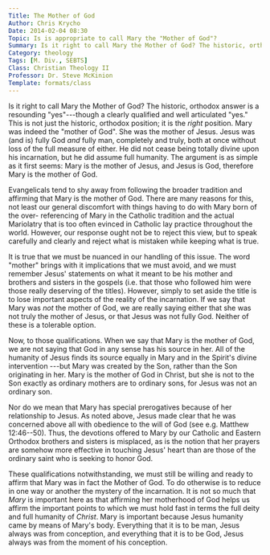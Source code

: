 ```yaml
---
Title: The Mother of God
Author: Chris Krycho
Date: 2014-02-04 08:30
Topic: Is is appropriate to call Mary the "Mother of God"?
Summary: Is it right to call Mary the Mother of God? The historic, orthodox answer is a resounding &ldquo;yes&rdquo;&mdash;though a clearly qualified and well articulated &ldquo;yes.&rdquo;
Category: theology
Tags: [M. Div., SEBTS]
Class: Christian Theology II
Professor: Dr. Steve McKinion
Template: formats/class
---
```


Is it right to call Mary the Mother of God? The historic, orthodox answer is a
resounding "yes"---though a clearly qualified and well articulated "yes." This
is not just the historic, orthodox position; it is the *right* position. Mary
was indeed the "mother of God". She was the mother of Jesus. Jesus was (and is)
fully God *and* fully man, completely and truly, both at once without loss of
the full measure of either. He did not cease being totally divine upon his
incarnation, but he did assume full humanity. The argument is as simple as it
first seems: Mary is the mother of Jesus, and Jesus is God, therefore Mary is
the mother of God.

Evangelicals tend to shy away from following the broader tradition and affirming
that Mary is the mother of God. There are many reasons for this, not least our
general discomfort with things having to do with Mary born of the over-
referencing of Mary in the Catholic tradition and the actual Mariolatry that is
too often evinced in Catholic lay practice throughout the world. However, our
response ought not be to reject this view, but to speak carefully and clearly
and reject what is mistaken while keeping what is true.

It is true that we must be nuanced in our handling of this issue. The word
"mother" brings with it implications that we must avoid, and we must remember
Jesus' statements on what it meant to be his mother and brothers and sisters in
the gospels (i.e. that those who followed him were those really deserving of the
titles). However, simply to set aside the title is to lose important aspects of
the reality of the incarnation. If we say that Mary was *not* the mother of God,
we are really saying either that she was not truly the mother of Jesus, or that
Jesus was not fully God. Neither of these is a tolerable option.

Now, to those qualifications. When we say that Mary is the mother of God, we are
not saying that God in any sense has his source in her. All of the humanity of
Jesus finds its source equally in Mary and in the Spirit's divine intervention
---but Mary was created by the Son, rather than the Son originating in her. Mary
is the mother of God in Christ, but she is not to the Son exactly as ordinary
mothers are to ordinary sons, for Jesus was not an ordinary son.

Nor do we mean that Mary has special prerogatives because of her relationship to
Jesus. As noted above, Jesus made clear that he was concerned above all with
obedience to the will of God (see e.g. Matthew 12:46--50). Thus, the devotions
offered to Mary by our Catholic and Eastern Orthodox brothers and sisters is
misplaced, as is the notion that her prayers are somehow more effective in
touching Jesus' heart than are those of the ordinary saint who is seeking to
honor God.

These qualifications notwithstanding, we must still be willing and ready to
affirm that Mary was in fact the Mother of God. To do otherwise is to reduce in
one way or another the mystery of the incarnation. It is not so much that *Mary*
is important here as that affirming her motherhood of God helps us affirm the
important points to which we must hold fast in terms the full deity and full
humanity of *Christ*. Mary is important because Jesus humanity came by means of
Mary's body. Everything that it is to be man, Jesus always was from conception,
and everything that it is to be God, Jesus always was from the moment of his
conception.
